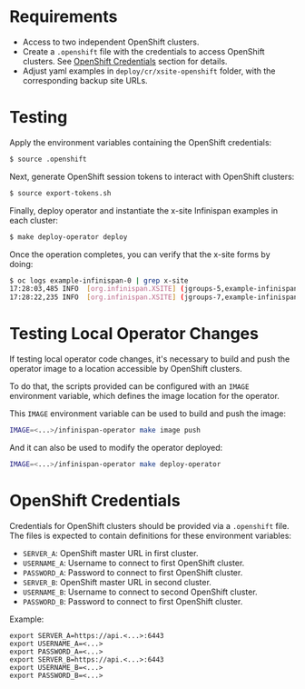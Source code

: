 # Requirements

* Access to two independent OpenShift clusters.
* Create a `.openshift` file with the credentials to access OpenShift clusters.
See [OpenShift Credentials](#openshift-credentials) section for details.
* Adjust yaml examples in `deploy/cr/xsite-openshift` folder,
with the corresponding backup site URLs.

# Testing

Apply the environment variables containing the OpenShift credentials:

```bash
$ source .openshift
```

Next, generate OpenShift session tokens to interact with OpenShift clusters:

```bash
$ source export-tokens.sh
```

Finally, deploy operator and instantiate the x-site Infinispan examples in each cluster:

```bash
$ make deploy-operator deploy
```

Once the operation completes, you can verify that the x-site forms by doing:

```bash
$ oc logs example-infinispan-0 | grep x-site
17:28:03,485 INFO  [org.infinispan.XSITE] (jgroups-5,example-infinispan-0-7160) ISPN000439: Received new x-site view: [SiteB]
17:28:22,235 INFO  [org.infinispan.XSITE] (jgroups-7,example-infinispan-0-7160) ISPN000439: Received new x-site view: [SiteB, SiteA]
```

# Testing Local Operator Changes

If testing local operator code changes,
it's necessary to build and push the operator image to a location accessible by OpenShift clusters.

To do that, 
the scripts provided can be configured with an `IMAGE` environment variable,
which defines the image location for the operator.

This `IMAGE` environment variable can be used to build and push the image:

```bash
IMAGE=<...>/infinispan-operator make image push
```

And it can also be used to modify the operator deployed:

```bash
IMAGE=<...>/infinispan-operator make deploy-operator
```

# OpenShift Credentials

Credentials for OpenShift clusters should be provided via a `.openshift` file.
The files is expected to contain definitions for these environment variables:

* `SERVER_A`: OpenShift master URL in first cluster.
* `USERNAME_A`: Username to connect to first OpenShift cluster.
* `PASSWORD_A`: Password to connect to first OpenShift cluster.
* `SERVER_B`: OpenShift master URL in second cluster.
* `USERNAME_B`: Username to connect to second OpenShift cluster.
* `PASSWORD_B`: Password to connect to first OpenShift cluster.

Example:

```
export SERVER_A=https://api.<...>:6443
export USERNAME_A=<...>
export PASSWORD_A=<...>
export SERVER_B=https://api.<...>:6443
export USERNAME_B=<...>
export PASSWORD_B=<...>
```
